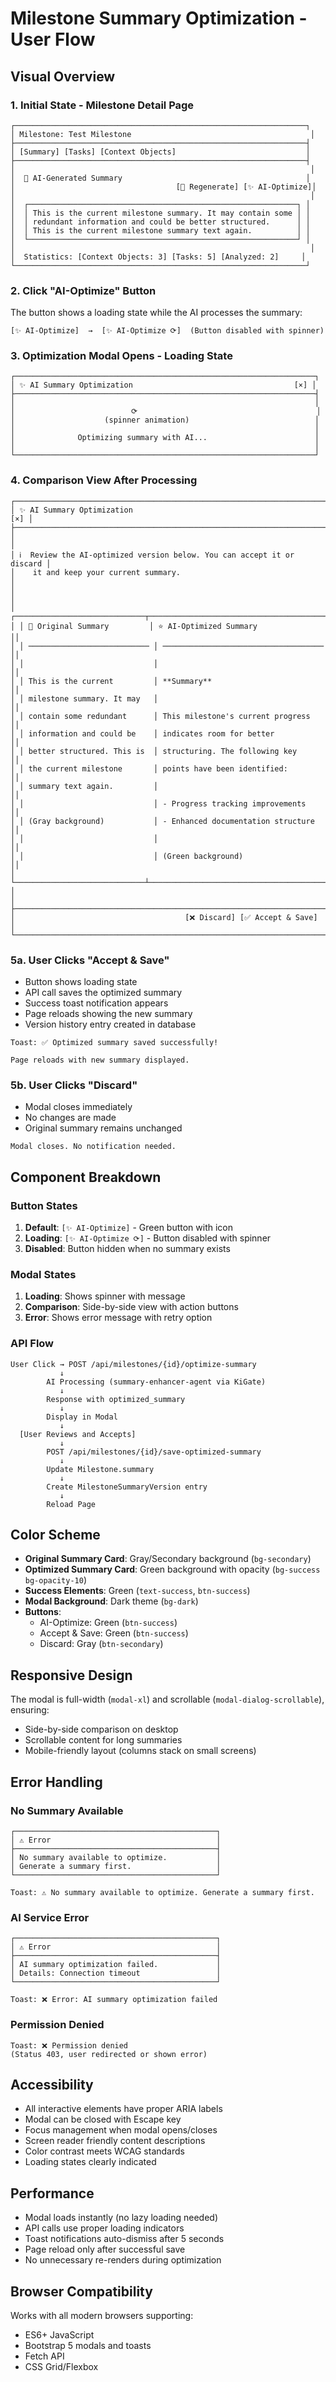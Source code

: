 # Milestone Summary Optimization - User Flow

## Visual Overview

### 1. Initial State - Milestone Detail Page
```
┌─────────────────────────────────────────────────────────────────┐
│ Milestone: Test Milestone                                        │
├─────────────────────────────────────────────────────────────────┤
│ [Summary] [Tasks] [Context Objects]                             │
├─────────────────────────────────────────────────────────────────┤
│                                                                  │
│  🤖 AI-Generated Summary                                         │
│                                    [🔄 Regenerate] [✨ AI-Optimize]│
│                                                                  │
│  ┌────────────────────────────────────────────────────────────┐ │
│  │ This is the current milestone summary. It may contain some │ │
│  │ redundant information and could be better structured.      │ │
│  │ This is the current milestone summary text again.          │ │
│  └────────────────────────────────────────────────────────────┘ │
│                                                                  │
│  Statistics: [Context Objects: 3] [Tasks: 5] [Analyzed: 2]     │
└─────────────────────────────────────────────────────────────────┘
```

### 2. Click "AI-Optimize" Button
The button shows a loading state while the AI processes the summary:

```
[✨ AI-Optimize]  →  [✨ AI-Optimize ⟳]  (Button disabled with spinner)
```

### 3. Optimization Modal Opens - Loading State
```
┌───────────────────────────────────────────────────────────────────┐
│ ✨ AI Summary Optimization                                    [×] │
├───────────────────────────────────────────────────────────────────┤
│                                                                   │
│                          ⟳                                        │
│                    (spinner animation)                            │
│                                                                   │
│              Optimizing summary with AI...                        │
│                                                                   │
└───────────────────────────────────────────────────────────────────┘
```

### 4. Comparison View After Processing
```
┌──────────────────────────────────────────────────────────────────────────┐
│ ✨ AI Summary Optimization                                           [×] │
├──────────────────────────────────────────────────────────────────────────┤
│                                                                          │
│ ℹ️  Review the AI-optimized version below. You can accept it or discard │
│    it and keep your current summary.                                     │
│                                                                          │
│ ┌─────────────────────────────┬────────────────────────────────────────┐│
│ │ 📄 Original Summary         │ ⭐ AI-Optimized Summary              ││
│ │ ─────────────────────────── │ ──────────────────────────────────── ││
│ │                             │                                        ││
│ │ This is the current         │ **Summary**                            ││
│ │ milestone summary. It may   │                                        ││
│ │ contain some redundant      │ This milestone's current progress      ││
│ │ information and could be    │ indicates room for better              ││
│ │ better structured. This is  │ structuring. The following key         ││
│ │ the current milestone       │ points have been identified:           ││
│ │ summary text again.         │                                        ││
│ │                             │ - Progress tracking improvements       ││
│ │ (Gray background)           │ - Enhanced documentation structure     ││
│ │                             │                                        ││
│ │                             │ (Green background)                     ││
│ └─────────────────────────────┴────────────────────────────────────────┘│
│                                                                          │
├──────────────────────────────────────────────────────────────────────────┤
│                                      [❌ Discard] [✅ Accept & Save]    │
└──────────────────────────────────────────────────────────────────────────┘
```

### 5a. User Clicks "Accept & Save"
- Button shows loading state
- API call saves the optimized summary
- Success toast notification appears
- Page reloads showing the new summary
- Version history entry created in database

```
Toast: ✅ Optimized summary saved successfully!

Page reloads with new summary displayed.
```

### 5b. User Clicks "Discard"
- Modal closes immediately
- No changes are made
- Original summary remains unchanged

```
Modal closes. No notification needed.
```

## Component Breakdown

### Button States
1. **Default**: `[✨ AI-Optimize]` - Green button with icon
2. **Loading**: `[✨ AI-Optimize ⟳]` - Button disabled with spinner
3. **Disabled**: Button hidden when no summary exists

### Modal States
1. **Loading**: Shows spinner with message
2. **Comparison**: Side-by-side view with action buttons
3. **Error**: Shows error message with retry option

### API Flow
```
User Click → POST /api/milestones/{id}/optimize-summary
           ↓
        AI Processing (summary-enhancer-agent via KiGate)
           ↓
        Response with optimized_summary
           ↓
        Display in Modal
           ↓
  [User Reviews and Accepts]
           ↓
        POST /api/milestones/{id}/save-optimized-summary
           ↓
        Update Milestone.summary
           ↓
        Create MilestoneSummaryVersion entry
           ↓
        Reload Page
```

## Color Scheme

- **Original Summary Card**: Gray/Secondary background (`bg-secondary`)
- **Optimized Summary Card**: Green background with opacity (`bg-success bg-opacity-10`)
- **Success Elements**: Green (`text-success`, `btn-success`)
- **Modal Background**: Dark theme (`bg-dark`)
- **Buttons**: 
  - AI-Optimize: Green (`btn-success`)
  - Accept & Save: Green (`btn-success`)
  - Discard: Gray (`btn-secondary`)

## Responsive Design

The modal is full-width (`modal-xl`) and scrollable (`modal-dialog-scrollable`), ensuring:
- Side-by-side comparison on desktop
- Scrollable content for long summaries
- Mobile-friendly layout (columns stack on small screens)

## Error Handling

### No Summary Available
```
┌─────────────────────────────────────────────┐
│ ⚠️ Error                                     │
├─────────────────────────────────────────────┤
│ No summary available to optimize.           │
│ Generate a summary first.                   │
└─────────────────────────────────────────────┘

Toast: ⚠️ No summary available to optimize. Generate a summary first.
```

### AI Service Error
```
┌─────────────────────────────────────────────┐
│ ⚠️ Error                                     │
├─────────────────────────────────────────────┤
│ AI summary optimization failed.             │
│ Details: Connection timeout                 │
└─────────────────────────────────────────────┘

Toast: ❌ Error: AI summary optimization failed
```

### Permission Denied
```
Toast: ❌ Permission denied
(Status 403, user redirected or shown error)
```

## Accessibility

- All interactive elements have proper ARIA labels
- Modal can be closed with Escape key
- Focus management when modal opens/closes
- Screen reader friendly content descriptions
- Color contrast meets WCAG standards
- Loading states clearly indicated

## Performance

- Modal loads instantly (no lazy loading needed)
- API calls use proper loading indicators
- Toast notifications auto-dismiss after 5 seconds
- Page reload only after successful save
- No unnecessary re-renders during optimization

## Browser Compatibility

Works with all modern browsers supporting:
- ES6+ JavaScript
- Bootstrap 5 modals and toasts
- Fetch API
- CSS Grid/Flexbox

